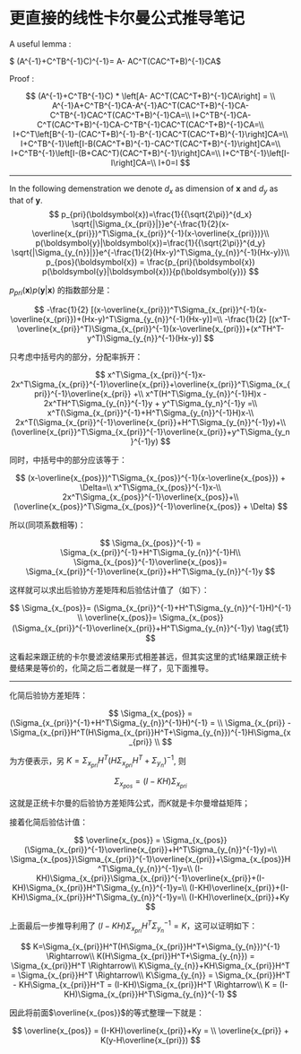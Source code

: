 
# 更直接的线性卡尔曼公式推导笔记

A useful lemma : 



$ (A^{-1}+C^TB^{-1}C)^{-1}= A- AC^T(CAC^T+B)^{-1}CA$



Proof :

$$ 
(A^{-1}+C^TB^{-1}C) * \left[A- AC^T(CAC^T+B)^{-1}CA\right] = \\
A^{-1}A+C^TB^{-1}CA-A^{-1}AC^T(CAC^T+B)^{-1}CA-C^TB^{-1}CAC^T(CAC^T+B)^{-1}CA=\\
I+C^TB^{-1}CA-C^T(CAC^T+B)^{-1}CA-C^TB^{-1}CAC^T(CAC^T+B)^{-1}CA=\\
I+C^T\left[B^{-1}-(CAC^T+B)^{-1}-B^{-1}CAC^T(CAC^T+B)^{-1}\right]CA=\\
I+C^TB^{-1}\left[I-B(CAC^T+B)^{-1}-CAC^T(CAC^T+B)^{-1}\right]CA=\\
I+C^TB^{-1}\left[I-(B+CAC^T)(CAC^T+B)^{-1}\right]CA=\\
I+C^TB^{-1}\left[I-I\right]CA=\\
I+0=I
$$



-------

In the following demenstration we denote $d_x$ as dimension of $\boldsymbol{x}$ and $d_y$ as that of  $\boldsymbol{y}$.
$$
p_{pri}(\boldsymbol{x})=\frac{1}{{\sqrt{2\pi}}^{d_x} \sqrt{|\Sigma_{x_{pri}}|}}e^{-\frac{1}{2}(x-\overline{x_{pri}})^T\Sigma_{x_{pri}}^{-1}(x-\overline{x_{pri}})}\\
p(\boldsymbol{y}|\boldsymbol{x})=\frac{1}{{\sqrt{2\pi}}^{d_y} \sqrt{|\Sigma_{y_{n}}|}}e^{-\frac{1}{2}(Hx-y)^T\Sigma_{y_{n}}^{-1}(Hx-y)}\\
p_{pos}(\boldsymbol{x}) = \frac{p_{pri}(\boldsymbol{x}) p(\boldsymbol{y}|\boldsymbol{x})}{p(\boldsymbol{y})}
$$

$p_{pri}(\boldsymbol{x}) p(\boldsymbol{y}|\boldsymbol{x})$ 的指数部分是：

$$ 
-\frac{1}{2} [(x-\overline{x_{pri}})^T\Sigma_{x_{pri}}^{-1}(x-\overline{x_{pri}})+(Hx-y)^T\Sigma_{y_{n}}^{-1}(Hx-y)]=\\
-\frac{1}{2} [(x^T-\overline{x_{pri}}^T)\Sigma_{x_{pri}}^{-1}(x-\overline{x_{pri}})+(x^TH^T-y^T)\Sigma_{y_{n}}^{-1}(Hx-y)]
$$

只考虑中括号内的部分，分配率拆开：

$$
x^T\Sigma_{x_{pri}}^{-1}x-2x^T\Sigma_{x_{pri}}^{-1}\overline{x_{pri}}+\overline{x_{pri}}^T\Sigma_{x_{pri}}^{-1}\overline{x_{pri}} +\\
x^T(H^T\Sigma_{y_{n}}^{-1}H)x - 2x^TH^T\Sigma_{y_{n}}^{-1}y + y^T\Sigma_{y_n}^{-1}y =\\
x^T(\Sigma_{x_{pri}}^{-1}+H^T\Sigma_{y_{n}}^{-1}H)x-\\
2x^T(\Sigma_{x_{pri}}^{-1}\overline{x_{pri}}+H^T\Sigma_{y_{n}}^{-1}y)+\\(\overline{x_{pri}}^T\Sigma_{x_{pri}}^{-1}\overline{x_{pri}}+y^T\Sigma_{y_n}^{-1}y)
$$

同时，中括号中的部分应该等于：

$$
(x-\overline{x_{pos}})^T\Sigma_{x_{pos}}^{-1}(x-\overline{x_{pos}}) + \Delta=\\
x^T\Sigma_{x_{pos}}^{-1}x-\\
2x^T\Sigma_{x_{pos}}^{-1}\overline{x_{pos}}+\\
(\overline{x_{pos}}^T\Sigma_{x_{pos}}^{-1}\overline{x_{pos}} + \Delta)
$$

所以(同项系数相等)：

$$
\Sigma_{x_{pos}}^{-1} = \Sigma_{x_{pri}}^{-1}+H^T\Sigma_{y_{n}}^{-1}H\\
\Sigma_{x_{pos}}^{-1}\overline{x_{pos}}= \Sigma_{x_{pri}}^{-1}\overline{x_{pri}}+H^T\Sigma_{y_{n}}^{-1}y
$$

这样就可以求出后验协方差矩阵和后验估计值了（如下）：

$$
\Sigma_{x_{pos}}= (\Sigma_{x_{pri}}^{-1}+H^T\Sigma_{y_{n}}^{-1}H)^{-1} \\
\overline{x_{pos}}= \Sigma_{x_{pos}}(\Sigma_{x_{pri}}^{-1}\overline{x_{pri}}+H^T\Sigma_{y_{n}}^{-1}y) \tag{式1}
$$

这看起来跟正统的卡尔曼滤波结果形式相差甚远，但其实这里的式1结果跟正统卡曼结果是等价的，化简之后二者就是一样了，见下面推导。

-------



化简后验协方差矩阵：

$$
\Sigma_{x_{pos}} = (\Sigma_{x_{pri}}^{-1}+H^T\Sigma_{y_{n}}^{-1}H)^{-1} = \\
\Sigma_{x_{pri}} - \Sigma_{x_{pri}}H^T(H\Sigma_{x_{pri}}H^T+\Sigma_{y_{n}})^{-1}H\Sigma_{x_{pri}} \\
$$

为方便表示，另 $K=\Sigma_{x_{pri}}H^T(H\Sigma_{x_{pri}}H^T+\Sigma_{y_{n}})^{-1}$, 则

$$\Sigma_{x_{pos}} =(I-KH)\Sigma_{x_{pri}} $$

这就是正统卡尔曼的后验协方差矩阵公式，而$K$就是卡尔曼增益矩阵；



接着化简后验估计值：

$$
\overline{x_{pos}} = \Sigma_{x_{pos}}(\Sigma_{x_{pri}}^{-1}\overline{x_{pri}}+H^T\Sigma_{y_{n}}^{-1}y)=\\
\Sigma_{x_{pos}}\Sigma_{x_{pri}}^{-1}\overline{x_{pri}}+\Sigma_{x_{pos}}H^T\Sigma_{y_{n}}^{-1}y=\\
(I-KH)\Sigma_{x_{pri}}\Sigma_{x_{pri}}^{-1}\overline{x_{pri}}+(I-KH)\Sigma_{x_{pri}}H^T\Sigma_{y_{n}}^{-1}y=\\
(I-KH)\overline{x_{pri}}+(I-KH)\Sigma_{x_{pri}}H^T\Sigma_{y_{n}}^{-1}y=\\
(I-KH)\overline{x_{pri}}+Ky
$$

上面最后一步推导利用了 $(I-KH)\Sigma_{x_{pri}}H^T\Sigma_{y_{n}}^{-1}=K$，这可以证明如下：

$$
K=\Sigma_{x_{pri}}H^T(H\Sigma_{x_{pri}}H^T+\Sigma_{y_{n}})^{-1} \Rightarrow\\
K(H\Sigma_{x_{pri}}H^T+\Sigma_{y_{n}})  = \Sigma_{x_{pri}}H^T \Rightarrow\\
K\Sigma_{y_{n}}+KH\Sigma_{x_{pri}}H^T = \Sigma_{x_{pri}}H^T \Rightarrow\\
K\Sigma_{y_{n}} = \Sigma_{x_{pri}}H^T - KH\Sigma_{x_{pri}}H^T = (I-KH)\Sigma_{x_{pri}}H^T \Rightarrow\\
K = (I-KH)\Sigma_{x_{pri}}H^T\Sigma_{y_{n}}^{-1}
$$

因此将前面$\overline{x_{pos}}$的等式整理一下就是：

$$
\overline{x_{pos}} = (I-KH)\overline{x_{pri}}+Ky = \\
\overline{x_{pri}} + K(y-H\overline{x_{pri}})
$$